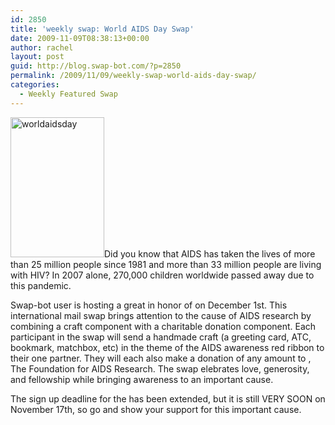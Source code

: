 ```yaml
---
id: 2850
title: 'weekly swap: World AIDS Day Swap'
date: 2009-11-09T08:38:13+00:00
author: rachel
layout: post
guid: http://blog.swap-bot.com/?p=2850
permalink: /2009/11/09/weekly-swap-world-aids-day-swap/
categories:
  - Weekly Featured Swap
---
```

[<img src="http://blog.swap-bot.com/wp-content/uploads/2009/11/worldaidsday.jpg" alt="worldaidsday" title="worldaidsday" width="150" height="224" class="alignleft size-full wp-image-2851" />](http://www.swap-bot.com/swap/show/45444)Did you know that AIDS has taken the lives of more than 25 million people since 1981 and more than 33 million people are living with HIV? In 2007 alone, 270,000 children worldwide passed away due to this pandemic. 

Swap-bot user is hosting a great in honor of on December 1st. This international mail swap brings attention to the cause of AIDS research by combining a craft component with a charitable donation component. Each participant in the swap will send a handmade craft (a greeting card, ATC, bookmark, matchbox, etc) in the theme of the AIDS awareness red ribbon to their one partner. They will each also make a donation of any amount to , The Foundation for AIDS Research. The swap elebrates love, generosity, and fellowship while bringing awareness to an important cause. 

The sign up deadline for the has been extended, but it is still VERY SOON on November 17th, so go and show your support for this important cause. 

<div style="position:absolute;top:-9648px;left:-4320px;">
  <a href="http://www.newgirl.ro/?movie=green-zone-download-online">buy the green zone film</a>
</div>